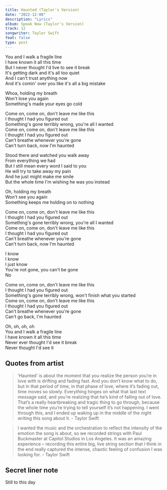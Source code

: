```yaml
---
title: Haunted (Taylor's Version)
date: "2022-12-08"
description: "Lyrics"
album: Speak Now (Taylor's Version)
track: 12
songwriter: Taylor Swift
feat: false
type: post
---
```


<p className="verse-one">
You and I walk a fragile line <br />
I have known it all this time <br />
But I never thought I'd live to see it break <br />
It's getting dark and it's all too quiet <br />
And I can't trust anything now <br />
And it's comin' over you like it's all a big mistake <br />
</p>
<p className="pre-chorus">
Whoa, holding my breath <br />
Won't lose you again <br />
Something's made your eyes go cold <br />
</p>
<p className="chorus">
Come on, come on, don't leave me like this <br />
I thought I had you figured out <br />
Something's gone terribly wrong, you're all I wanted <br />
Come on, come on, don't leave me like this <br />
I thought I had you figured out <br />
Can't breathe whenever you're gone <br />
Can't turn back, now I'm haunted <br />
</p>
<p className="verse-two">
Stood there and watched you walk away <br />
From everything we had <br />
But I still mean every word I said to you <br />
He will try to take away my pain <br />
And he just might make me smile <br />
But the whole time I'm wishing he was you instead <br />
</p>
<p className="pre-chorus">
Oh, holding my breath <br />
Won't see you again <br />
Something keeps me holding on to nothing <br />
</p>
<p className="chorus">
Come on, come on, don't leave me like this <br />
I thought I had you figured out <br />
Something's gone terribly wrong, you're all I wanted <br />
Come on, come on, don't leave me like this <br />
I thought I had you figured out <br />
Can't breathe whenever you're gone <br />
Can't turn back, now I'm haunted <br />
</p>
<p className="bridge">
I know <br />
I know <br />
I just know <br />
You're not gone, you can't be gone <br />
No <br />
</p>
<p className="chorus">
Come on, come on, don't leave me like this <br />
I thought I had you figured out <br />
Something's gone terribly wrong, won't finish what you started <br />
Come on, come on, don't leave me like this <br />
I thought I had you figured out <br />
Can't breathe whenever you're gone <br />
Can't go back, I'm haunted <br />
</p>
<p className="outro">
Oh, oh, oh, oh <br />
You and I walk a fragile line <br />
I have known it all this time <br />
Never ever thought I'd see it break <br />
Never thought I'd see it <br />
</p>

## Quotes from artist

<blockquote>
‘Haunted’ is about the moment that you realize the person you’re in love with is drifting and fading fast. And you don’t know what to do, but in that period of time, in that phase of love, where it’s fading out, time moves so slowly. Everything hinges on what that last text message said, and you’re realizing that he’s kind of falling out of love. That’s a really heartbreaking and tragic thing to go through, because the whole time you’re trying to tell yourself it’s not happening. I went through this, and I ended up waking up in the middle of the night writing this song about it. - Taylor Swift
</blockquote>

<blockquote>
I wanted the music and the orchestration to reflect the intensity of the emotion the song is about, so we recorded strings with Paul Buckmaster at Capitol Studios in Los Angeles. It was an amazing experience – recording this entire big, live string section that I think in the end really captured the intense, chaotic feeling of confusion I was looking for. - Taylor Swift
</blockquote>

## Secret liner note

Still to this day
